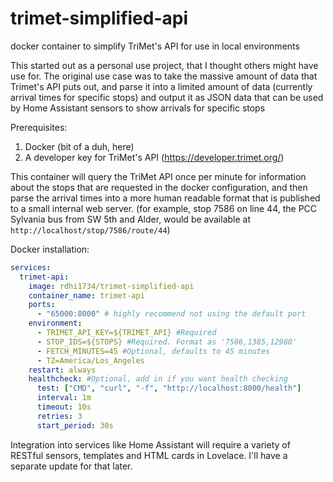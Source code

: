 # trimet-simplified-api
docker container to simplify TriMet's API for use in local environments
 
This started out as a personal use project, that I thought others might have use for. The original use case was to take the massive amount of data that Trimet's API puts out, and parse it into a limited amount of data (currently arrival times for specific stops) and output it as JSON data that can be used by Home Assistant sensors to show arrivals for specific stops 
 
Prerequisites:

1) Docker (bit of a duh, here)
2) A developer key for TriMet's API (<https://developer.trimet.org/>)

This container will query the TriMet API once per minute for information about the stops that are requested in the docker configuration, and then parse the arrival times into a more human readable format that is published to a small internal web server. (for example, stop 7586 on line 44, the PCC Sylvania bus from SW 5th and Alder, would be available at `http://localhost/stop/7586/route/44`)

Docker installation:

```yaml
services:
  trimet-api:
    image: rdhi1734/trimet-simplified-api
    container_name: trimet-api
    ports:
      - "65000:8000" # highly recommend not using the default port
    environment:
      - TRIMET_API_KEY=${TRIMET_API} #Required
      - STOP_IDS=${STOPS} #Required. Format as '7586,1385,12980'
      - FETCH_MINUTES=45 #Optional, defaults to 45 minutes
      - TZ=America/Los_Angeles
    restart: always
    healthcheck: #Optional, add in if you want health checking
      test: ["CMD", "curl", "-f", "http://localhost:8000/health"]
      interval: 1m
      timeout: 10s
      retries: 3
      start_period: 30s
```

Integration into services like Home Assistant will require a variety of RESTful sensors, templates and HTML cards in Lovelace. I'll have a separate update for that later.